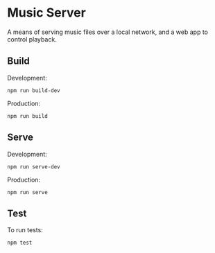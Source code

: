 # Music Server

A means of serving music files over a local network, and a web app to control playback.

## Build

Development:

```
npm run build-dev
```

Production:

```
npm run build
```

## Serve

Development:

```
npm run serve-dev
```

Production:

```
npm run serve
```

## Test

To run tests:

```
npm test
```